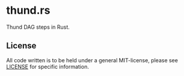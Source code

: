 # thund.rs
Thund DAG steps in Rust.

## License
All code written is to be held under a general MIT-license, please see [LICENSE](https://github.com/Ignalina/thund.rs/blob/main/LICENSE) for specific information.
